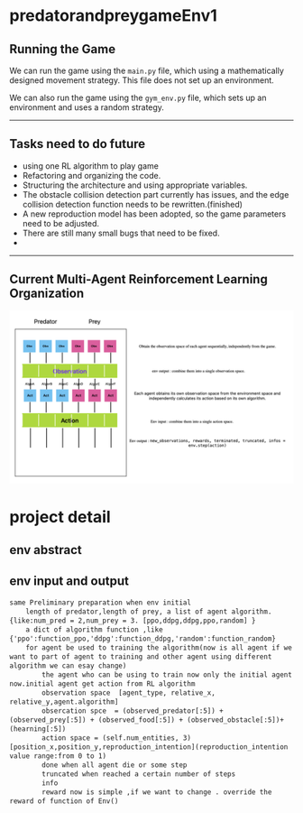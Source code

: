 
# predatorandpreygameEnv1

## Running the Game

We can run the game using the `main.py` file, which using a mathematically designed movement strategy. This file does not set up an environment.

We can also run the game using the `gym_env.py` file, which sets up an environment and uses a random strategy.

---

## Tasks need to do future
- using one RL algorithm to play game
- Refactoring and organizing the code.
- Structuring the architecture and using appropriate variables.
- The obstacle collision detection part currently has issues, and the edge collision detection function needs to be rewritten.(finished)
- A new reproduction model has been adopted, so the game parameters need to be adjusted.
- There are still many small bugs that need to be fixed.
- 

---

## Current Multi-Agent Reinforcement Learning Organization

![Image Description](tools/README.png)
# project detail
## env abstract

## env input and output
    same Preliminary preparation when env initial 
        length of predator,length of prey, a list of agent algorithm.{like:num_pred = 2,num_prey = 3. [ppo,ddpg,ddpg,ppo,random] }
        a dict of algorithm function ,like {'ppo':function_ppo,'ddpg':function_ddpg,'random':function_random}
        for agent be used to training the algorithm(now is all agent if we want to part of agent to training and other agent using different algorithm we can esay change)
            the agent who can be using to train now only the initial agent now.initial agent get action from RL algorithm
            observation space  [agent_type, relative_x, relative_y,agent.algorithm]
            obsercation spce  = (observed_predator[:5]) + (observed_prey[:5]) + (observed_food[:5]) + (observed_obstacle[:5])+(hearning[:5])
            action space = (self.num_entities, 3)[position_x,position_y,reproduction_intention](reproduction_intention value range:from 0 to 1)
            done when all agent die or some step 
            truncated when reached a certain number of steps
            info 
            reward now is simple ,if we want to change . override the reward of function of Env()